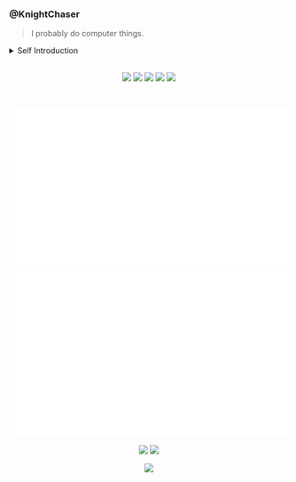 ### @KnightChaser
> I probably do computer things.

<details>

<summary>Self Introduction</summary>

 I'm currently studying Computer Engineering and Cybersecurity at university and started working at an information security company in December 2023. While I don't have a specific role there, I spend my time exploring various topics—from testing technical ideas to writing small programs.

 My journey into the computer world began in 2020, and since then, I've been diving deeper into everything from the basics like bits and bytes to more complex areas like cloud computing. I don't have a particular goal in mind; instead, I'm passionate about understanding computers in all their facets.

 I might not have the intense passion or eagerness that some others in the field do, but I value consistency and steady growth. I approach my work and studies with habitual routines and a steady pace, much like an autopilot vehicle, aiming for continuous improvement over time.
</details>

<br>
<p align="center"> 
    <img src="https://img.shields.io/badge/Assembly-000000?style=for-the-badge&logo;logo=Assembly&amp;logoColor=white">
    <img src="https://img.shields.io/badge/c-%2300599C.svg?style=for-the-badge&logo=c&logoColor=white">
    <img src="https://img.shields.io/badge/Python-3776AB?style=for-the-badge&logo=python&logoColor=white">
    <img src="https://img.shields.io/badge/go-%2300ADD8.svg?style=for-the-badge&logo=go&logoColor=white">
    <img src="https://img.shields.io/badge/Linux-FCC624?style=for-the-badge&logo=linux&logoColor=black">
  <br>
</p>

<br>
<p align="center">
    <img src="https://github.com/KnightChaser/github-stats-copy/blob/master/generated/overview.svg">
    <img src="https://github.com/KnightChaser/github-stats-copy/blob/master/generated/languages.svg">
</p>

<p align="center">
  <!-- <img src="https://gpvc.arturio.dev/x3onkait"> -->
  <a href="https://hits.seeyoufarm.com"><img src="https://hits.seeyoufarm.com/api/count/incr/badge.svg?url=https%3A%2F%2Fgithub.com%2FKnightChaser&count_bg=%2379C83D&title_bg=%23555555&icon=codeigniter.svg&icon_color=%23E7E7E7&title=page%20hits&edge_flat=false"/></a>
  <img src="https://wakatime.com/badge/user/eb7e471e-bc4c-4458-9094-7ca50b86d23f.svg">
</p>

<p align="center">
  <img src="https://img.shields.io/badge/dynamic/json?style=for-the-badge&labelColor=black&color=%23ffa116&label=Solved&query=solvedOverTotal&url=https%3A%2F%2Fleetcode-badge.vercel.app%2Fapi%2Fusers%2Fknightchaser&logo=leetcode&logoColor=yellow">
</p>
